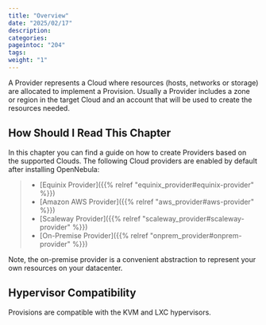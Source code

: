```yaml
---
title: "Overview"
date: "2025/02/17"
description:
categories:
pageintoc: "204"
tags:
weight: "1"
---
```


<!--# Overview -->

A Provider represents a Cloud where resources (hosts, networks or storage) are allocated to implement a Provision. Usually a Provider includes a zone or region in the target Cloud and an account that will be used to create the resources needed.

## How Should I Read This Chapter

In this chapter you can find a guide on how to create Providers based on the supported Clouds. The following Cloud providers are enabled by default after installing OpenNebula:

> - [Equinix Provider]({{% relref "equinix_provider#equinix-provider" %}})
> - [Amazon AWS Provider]({{% relref "aws_provider#aws-provider" %}})
> - [Scaleway Provider]({{% relref "scaleway_provider#scaleway-provider" %}})
> - [On-Premise Provider]({{% relref "onprem_provider#onprem-provider" %}})

Note, the on-premise provider is a convenient abstraction to represent your own resources on your datacenter.

## Hypervisor Compatibility

Provisions are compatible with the KVM and LXC hypervisors.
